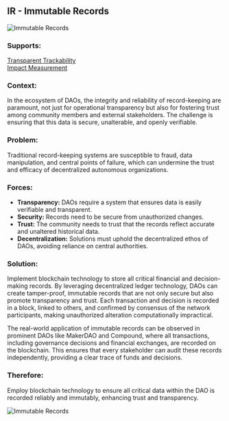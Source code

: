 ## IR - Immutable Records

![Immutable Records](./output/illustrations/immutable_records.png)

### Supports:
[Transparent Trackability](./transparent_trackability.html)  
[Impact Measurement](./impact_measurement.html)

### Context:
In the ecosystem of DAOs, the integrity and reliability of record-keeping are paramount, not just for operational transparency but also for fostering trust among community members and external stakeholders. The challenge is ensuring that this data is secure, unalterable, and openly verifiable.

### Problem:
Traditional record-keeping systems are susceptible to fraud, data manipulation, and central points of failure, which can undermine the trust and efficacy of decentralized autonomous organizations.

### Forces:
- **Transparency:** DAOs require a system that ensures data is easily verifiable and transparent.
- **Security:** Records need to be secure from unauthorized changes.
- **Trust:** The community needs to trust that the records reflect accurate and unaltered historical data.
- **Decentralization:** Solutions must uphold the decentralized ethos of DAOs, avoiding reliance on central authorities.

### Solution:
Implement blockchain technology to store all critical financial and decision-making records. By leveraging decentralized ledger technology, DAOs can create tamper-proof, immutable records that are not only secure but also promote transparency and trust. Each transaction and decision is recorded in a block, linked to others, and confirmed by consensus of the network participants, making unauthorized alteration computationally impractical.

The real-world application of immutable records can be observed in prominent DAOs like MakerDAO and Compound, where all transactions, including governance decisions and financial exchanges, are recorded on the blockchain. This ensures that every stakeholder can audit these records independently, providing a clear trace of funds and decisions.

### Therefore:
Employ blockchain technology to ensure all critical data within the DAO is recorded reliably and immutably, enhancing trust and transparency.

![Immutable Records](./output/immutable_records_specific_graph.png)
